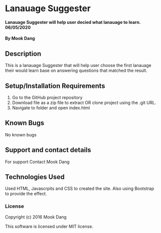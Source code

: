 # Lanauage Suggester

#### Lanauage Suggester will help user decied what lanauage to learn. 06/05/2020

#### By Mook Dang

## Description
This is a lanauage Suggester that will help user choose the first lanauage their would learn base on answering questions that matched the result. 

## Setup/Installation Requirements

1. Go to the GitHub project repository
2. Download file as a zip file to extract OR clone project using the .git URL.
3. Navigate to folder and open index.html

## Known Bugs
No known bugs

## Support and contact details
For support Contact Mook Dang

## Technologies Used
Used HTML, Javascrpits and CSS to created the site. Also using Bootstrap to provide the effect. 

### License

Copyright (c) 2016 Mook Dang

This software is licensed under MIT license.